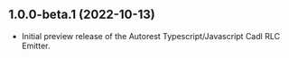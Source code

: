 ## 1.0.0-beta.1 (2022-10-13)

- Initial preview release of the Autorest Typescript/Javascript Cadl RLC Emitter.  
